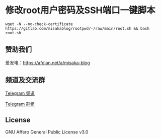# 修改root用户密码及SSH端口一键脚本

```shell
wget -N --no-check-certificate https://gitlab.com/misakablog/rootpwd/-/raw/main/root.sh && bash root.sh
```

## 赞助我们

爱发电：https://afdian.net/a/misaka-blog

## 频道及交流群

[Telegram 频道](https://t.me/misakablogchannel)

[Telegram 群组](https://t.me/+CLhpemKhaC8wZGIx)

## License
GNU Affero General Public License v3.0
